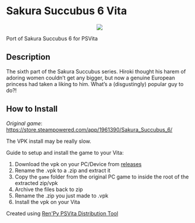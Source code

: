 # Sakura Succubus 6 Vita
<p align="center">
  <img src="https://cdn.discordapp.com/attachments/1012544206536986655/1014719730097066065/83f20de3-5165-4ebb-bdfc-e45f9769ebbe.png" />
</p>

Port of Sakura Succubus 6 for PSVita

## Description
The sixth part of the Sakura Succubus series. Hiroki thought his harem of adoring women couldn’t get any bigger, but now a genuine European princess had taken a liking to him. What’s a (disgustingly) popular guy to do?!

## How to Install
_Original game_: https://store.steampowered.com/app/1961390/Sakura_Succubus_6/

The VPK install may be really slow.

Guide to setup and install the game to your Vita:

1. Download the vpk on your PC/Device from [releases](https://github.com/realVezio/Sakura-Succubus-6/releases)
2. Rename the .vpk to a .zip and extract it
3. Copy the `game` folder from the original PC game to inside the root of the extracted zip/vpk
4. Archive the files back to zip
5. Rename the .zip you just made to .vpk
6. Install the vpk on your Vita

Created using [Ren'Py PSVita Distribution Tool](https://github.com/SonicMastr/renpy-vita/releases/tag/v1.0)
